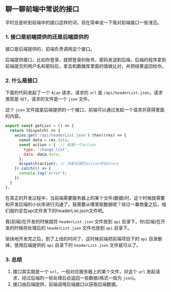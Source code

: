 ## 聊一聊前端中常说的接口

平时总是听到前端中的接口这样的词，现在简单说一下我对前端接口一些浅见。

### 1. 接口是前端提供的还是后端提供的

接口是后端提供的，前端负责调用这个接口。

后端提供接口，比如你登录，就把登录的账号，密码发送到后端，后端的程序拿到前端提交的用户名和密码后，拿去和数据库里面的值做比对，并把结果返回给你。

### 2. 什么是接口

下面的代码发起了一个 `Ajax` 请求，请求的 `url` 是 `/api/headerList.json`，请求类型是 `GET`，请求的文件是一个 `json` 文件。

这个 `json` 文件就是后端提供的一个接口，前端可以通过发起一个请求并获得里面的内容。

```js
export const getList = () => {
  return (dispatch) => {
    axios.get('/api/headerList.json').then((res) => {
	  const data = res.data;
      const action = {  // 新建一个action
        type: 'change_list',
        data: data.data;  
      };
      dispatch(action); // 将新创建的action传给store
    }).catch(() => {
      console.log('error');
    })
  }
};
```

在真正的开发过程中，当前端需要服务器上的某个文件(数据)时，这个时候就需要和开发后端的小伙伴进行沟通了，我需要从哪里取数据呢？经过一番商量之后，咱们就约定在api文件夹下的headerList.json文件吧。

我(前端)在开发的时候就将 `headerList.json` 文件放到 `api` 目录下，你(后端)在开发的时候将处理后的 `headerList.json` 文件也放到 `api` 目录下。

愉快地开发完之后，到了上线的时间了，这时候前端把前端项目下的 `api` 目录删掉，使用后端提供的 `api` 目录下的 `headerList.json` 文件就可以了。

### 3. 总结

1. 接口其实就是一个 `url`，一般对应服务器上的某个文件，对这个 `url` 发起请求，经过后端的一些处理后会返回一些数据(格式一般为 `json`)。
2. 接口由后端提供，前端调用后端接口以获取后端数据。


